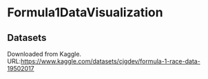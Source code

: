# Formula1DataVisualization

## Datasets
Downloaded from Kaggle.
URL:https://www.kaggle.com/datasets/cjgdev/formula-1-race-data-19502017